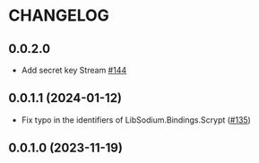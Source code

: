 # CHANGELOG

## 0.0.2.0

* Add secret key Stream [#144](https://github.com/haskell-cryptography/libsodium-bindings/pull/144)

## 0.0.1.1 (2024-01-12)

* Fix typo in the identifiers of LibSodium.Bindings.Scrypt ([#135](https://github.com/haskell-cryptography/libsodium-bindings/pull/135))

## 0.0.1.0 (2023-11-19)

